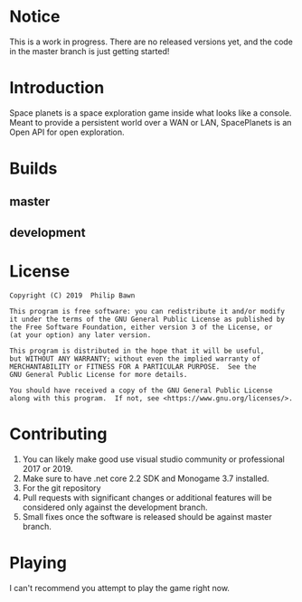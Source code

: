 # Notice
This is a work in progress. There are no released versions yet, and the code in the master branch is just getting started!

# Introduction 
Space planets is a space exploration game inside what looks like a console. Meant to provide a persistent world over a WAN or LAN, SpacePlanets is an Open API for open exploration.

# Builds
## master
## development

# License

    Copyright (C) 2019  Philip Bawn

    This program is free software: you can redistribute it and/or modify
    it under the terms of the GNU General Public License as published by
    the Free Software Foundation, either version 3 of the License, or
    (at your option) any later version.

    This program is distributed in the hope that it will be useful,
    but WITHOUT ANY WARRANTY; without even the implied warranty of
    MERCHANTABILITY or FITNESS FOR A PARTICULAR PURPOSE.  See the
    GNU General Public License for more details.

    You should have received a copy of the GNU General Public License
    along with this program.  If not, see <https://www.gnu.org/licenses/>.
	
# Contributing
1.	You can likely make good use visual studio community or professional 2017 or 2019.
2.	Make sure to have .net core 2.2 SDK and Monogame 3.7 installed.
3.	For the git repository
4.  Pull requests with significant changes or additional features will be considered only against the development branch.
5.  Small fixes once the software is released should be against master branch.

# Playing

I can't recommend you attempt to play the game right now.
